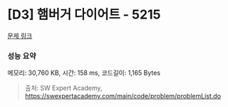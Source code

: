 # [D3] 햄버거 다이어트 - 5215 

[문제 링크](https://swexpertacademy.com/main/code/problem/problemDetail.do?contestProbId=AWT-lPB6dHUDFAVT) 

### 성능 요약

메모리: 30,760 KB, 시간: 158 ms, 코드길이: 1,165 Bytes



> 출처: SW Expert Academy, https://swexpertacademy.com/main/code/problem/problemList.do